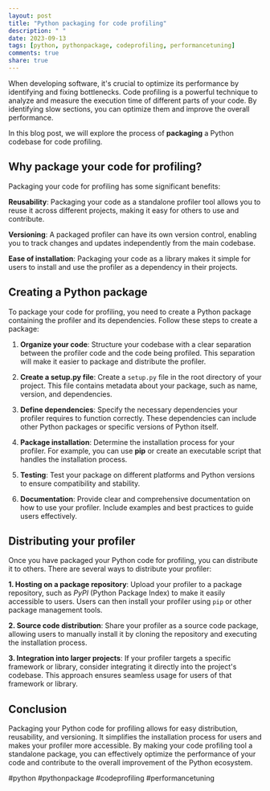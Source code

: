 ```yaml
---
layout: post
title: "Python packaging for code profiling"
description: " "
date: 2023-09-13
tags: [python, pythonpackage, codeprofiling, performancetuning]
comments: true
share: true
---
```


When developing software, it's crucial to optimize its performance by identifying and fixing bottlenecks. Code profiling is a powerful technique to analyze and measure the execution time of different parts of your code. By identifying slow sections, you can optimize them and improve the overall performance.

In this blog post, we will explore the process of **packaging** a Python codebase for code profiling.

## Why package your code for profiling?

Packaging your code for profiling has some significant benefits:

**Reusability**: Packaging your code as a standalone profiler tool allows you to reuse it across different projects, making it easy for others to use and contribute.

**Versioning**: A packaged profiler can have its own version control, enabling you to track changes and updates independently from the main codebase.

**Ease of installation**: Packaging your code as a library makes it simple for users to install and use the profiler as a dependency in their projects.

## Creating a Python package

To package your code for profiling, you need to create a Python package containing the profiler and its dependencies. Follow these steps to create a package:

1. **Organize your code**: Structure your codebase with a clear separation between the profiler code and the code being profiled. This separation will make it easier to package and distribute the profiler.

2. **Create a setup.py file**: Create a `setup.py` file in the root directory of your project. This file contains metadata about your package, such as name, version, and dependencies.

3. **Define dependencies**: Specify the necessary dependencies your profiler requires to function correctly. These dependencies can include other Python packages or specific versions of Python itself.

4. **Package installation**: Determine the installation process for your profiler. For example, you can use **pip** or create an executable script that handles the installation process.

5. **Testing**: Test your package on different platforms and Python versions to ensure compatibility and stability.

6. **Documentation**: Provide clear and comprehensive documentation on how to use your profiler. Include examples and best practices to guide users effectively.

## Distributing your profiler

Once you have packaged your Python code for profiling, you can distribute it to others. There are several ways to distribute your profiler:

**1. Hosting on a package repository**: Upload your profiler to a package repository, such as *PyPI* (Python Package Index) to make it easily accessible to users. Users can then install your profiler using `pip` or other package management tools.

**2. Source code distribution**: Share your profiler as a source code package, allowing users to manually install it by cloning the repository and executing the installation process.

**3. Integration into larger projects**: If your profiler targets a specific framework or library, consider integrating it directly into the project's codebase. This approach ensures seamless usage for users of that framework or library.

## Conclusion

Packaging your Python code for profiling allows for easy distribution, reusability, and versioning. It simplifies the installation process for users and makes your profiler more accessible. By making your code profiling tool a standalone package, you can effectively optimize the performance of your code and contribute to the overall improvement of the Python ecosystem.

#python #pythonpackage #codeprofiling #performancetuning
